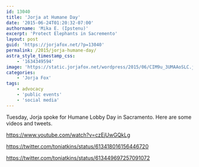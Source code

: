 ```yaml
---
id: 13040
title: 'Jorja at Humane Day'
date: '2015-06-24T01:20:32-07:00'
authorname: 'Mika E. (Ipstenu)'
excerpt: 'Protect Elephants in Sacremento'
layout: post
guid: 'https://jorjafox.net/?p=13040'
permalink: /2015/jorja-humane-day/
astra_style_timestamp_css:
    - '1634349594'
image: 'https://static.jorjafox.net/wordpress/2015/06/CIM9u_3UMAAoSLC.jpg'
categories:
    - 'Jorja Fox'
tags:
    - advocacy
    - 'public events'
    - 'social media'
---
```


Tuesday, Jorja spoke for Humane Lobby Day in Sacramento. Here are some videos and tweets.

https://www.youtube.com/watch?v=czEjUwGQkLg

https://twitter.com/toniatkins/status/613418016156446720

https://twitter.com/toniatkins/status/613449697257091072
